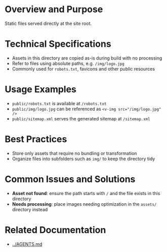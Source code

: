 # Overview and Purpose
Static files served directly at the site root.

# Technical Specifications
- Assets in this directory are copied as-is during build with no processing
- Refer to files using absolute paths, e.g. `/img/logo.jpg`
- Commonly used for `robots.txt`, favicons and other public resources

# Usage Examples
- `public/robots.txt` is available at `/robots.txt`
- `public/img/logo.jpg` can be referenced as `<v-img src="/img/logo.jpg" />`
- `public/sitemap.xml` serves the generated sitemap at `/sitemap.xml`

# Best Practices
- Store only assets that require no bundling or transformation
- Organize files into subfolders such as `img/` to keep the directory tidy

# Common Issues and Solutions
- **Asset not found**: ensure the path starts with `/` and the file exists in this directory
- **Needs processing**: place images needing optimization in the `assets/` directory instead

# Related Documentation
- [../AGENTS.md](../AGENTS.md)

